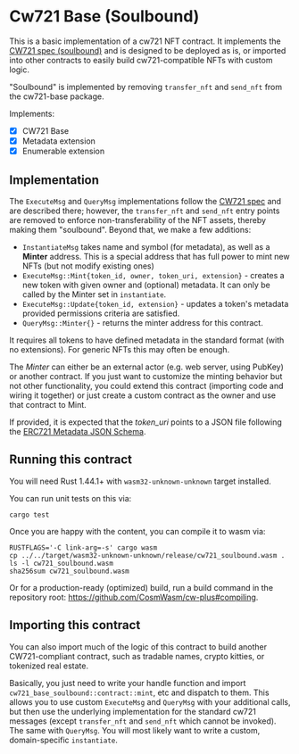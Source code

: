 # Cw721 Base (Soulbound)

This is a basic implementation of a cw721 NFT contract. It implements the [CW721 spec (soulbound)](https://github.com/archway-network/cw721-soulbound/blob/main/packages/cw721/README.md) and is designed to be deployed as is, or imported into other contracts to easily build cw721-compatible NFTs with custom logic. 

"Soulbound" is implemented by removing `transfer_nft` and `send_nft` from the cw721-base package.

Implements:

- [x] CW721 Base
- [x] Metadata extension
- [x] Enumerable extension

## Implementation

The `ExecuteMsg` and `QueryMsg` implementations follow the [CW721 spec](https://github.com/CosmWasm/cw-nfts/blob/main/packages/cw721/README.md) and are described there; however, the `transfer_nft` and `send_nft` entry points are removed to enforce non-transferability of the NFT assets, thereby making them "soulbound".
Beyond that, we make a few additions:

* `InstantiateMsg` takes name and symbol (for metadata), as well as a **Minter** address. This is a special address that has full power to mint new NFTs (but not modify existing ones)
* `ExecuteMsg::Mint{token_id, owner, token_uri, extension}` - creates a new token with given owner and (optional) metadata. It can only be called by the Minter set in `instantiate`.
* `ExecuteMsg::Update{token_id, extension}` - updates a token's metadata provided permissions criteria are satisfied.
* `QueryMsg::Minter{}` - returns the minter address for this contract.

It requires all tokens to have defined metadata in the standard format (with no extensions). For generic NFTs this may often be enough.

The *Minter* can either be an external actor (e.g. web server, using PubKey) or another contract. If you just want to customize the minting behavior but not other functionality, you could extend this contract (importing code and wiring it together) or just create a custom contract as the owner and use that contract to Mint.

If provided, it is expected that the _token_uri_ points to a JSON file following the [ERC721 Metadata JSON Schema](https://eips.ethereum.org/EIPS/eip-721).

## Running this contract

You will need Rust 1.44.1+ with `wasm32-unknown-unknown` target installed.

You can run unit tests on this via: 

`cargo test`

Once you are happy with the content, you can compile it to wasm via:

```
RUSTFLAGS='-C link-arg=-s' cargo wasm
cp ../../target/wasm32-unknown-unknown/release/cw721_soulbound.wasm .
ls -l cw721_soulbound.wasm
sha256sum cw721_soulbound.wasm
```

Or for a production-ready (optimized) build, run a build command in the repository root: https://github.com/CosmWasm/cw-plus#compiling.

## Importing this contract

You can also import much of the logic of this contract to build another CW721-compliant contract, such as tradable names, crypto kitties, or tokenized real estate.

Basically, you just need to write your handle function and import `cw721_base_soulbound::contract::mint`, etc and dispatch to them. This allows you to use custom `ExecuteMsg` and `QueryMsg` with your additional
calls, but then use the underlying implementation for the standard cw721 messages (except `transfer_nft` and `send_nft` which cannot be invoked). The same with `QueryMsg`. You will most likely want to write a custom, domain-specific `instantiate`.